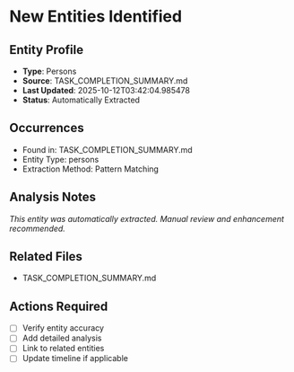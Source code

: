 # New Entities Identified

## Entity Profile
- **Type**: Persons
- **Source**: TASK_COMPLETION_SUMMARY.md
- **Last Updated**: 2025-10-12T03:42:04.985478
- **Status**: Automatically Extracted

## Occurrences
- Found in: TASK_COMPLETION_SUMMARY.md
- Entity Type: persons
- Extraction Method: Pattern Matching

## Analysis Notes
*This entity was automatically extracted. Manual review and enhancement recommended.*

## Related Files
- TASK_COMPLETION_SUMMARY.md

## Actions Required
- [ ] Verify entity accuracy
- [ ] Add detailed analysis
- [ ] Link to related entities
- [ ] Update timeline if applicable
